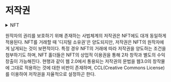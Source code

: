 # 저작권

<details>

<summary>NFT</summary>



</details>

원작자의 권리를 보호하기 위해 존재하는 사법체계의 저작권은 NFT에도 대개 동일하게 적용된다. NFT를 거래할 때 '디지털 소유권'은 양도되지만, 저작권은 NFT의 원작자에게 남게되는 것이 보편적이다. 특정 경우 NFT의 거래에 따라 저작권을 양도하는 조건을 첨부하기도 하며, NFT 홀더들은 NFT의 상업적 이용권을 통해 2차 창작과 별도의 수익창출이 가능해진다. 현행과 같이 웹 2.0에서 통용되는 저작권의 문법을 웹3.0의 창작물에 그대로 적용하는 것에 대한 비판이 존재하며, CCL(Creative Commons License)를 이용하여 저작권을 자율적으로 설정하곤 한다.
